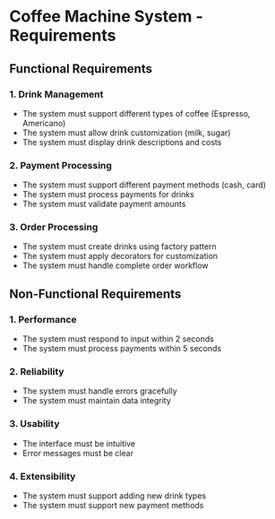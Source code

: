 # Coffee Machine System - Requirements

## Functional Requirements

### 1. Drink Management
- The system must support different types of coffee (Espresso, Americano)
- The system must allow drink customization (milk, sugar)
- The system must display drink descriptions and costs

### 2. Payment Processing
- The system must support different payment methods (cash, card)
- The system must process payments for drinks
- The system must validate payment amounts

### 3. Order Processing
- The system must create drinks using factory pattern
- The system must apply decorators for customization
- The system must handle complete order workflow

## Non-Functional Requirements

### 1. Performance
- The system must respond to input within 2 seconds
- The system must process payments within 5 seconds

### 2. Reliability
- The system must handle errors gracefully
- The system must maintain data integrity

### 3. Usability
- The interface must be intuitive
- Error messages must be clear

### 4. Extensibility
- The system must support adding new drink types
- The system must support new payment methods 